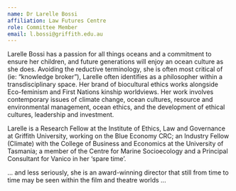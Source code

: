 ```yaml
---
name: Dr Larelle Bossi
affiliation: Law Futures Centre
role: Committee Member
email: l.bossi@griffith.edu.au
---
```


Larelle Bossi has a passion for all things oceans and a commitment to ensure her children, and future generations will enjoy an ocean culture as she does.  Avoiding the reductive terminology, she is often most critical of (ie: “knowledge broker”), Larelle often identifies as a philosopher within a transdisciplinary space.  Her brand of biocultural ethics works alongside Eco-feminism and First Nations kinship worldviews.  Her work involves contemporary issues of climate change, ocean cultures, resource and environmental management, ocean ethics, and the development of ethical cultures, leadership and investment.  

Larelle is a Research Fellow at the Institute of Ethics, Law and Governance at Griffith University, working on the Blue Economy CRC; an Industry Fellow (Climate) with the College of Business and Economics at the University of Tasmania; a member of the Centre for Marine Socioecology and a Principal Consultant for Vanico in her ‘spare time’. 

... and less seriously, she is an award-winning director that still from time to time may be seen within the film and theatre worlds ...
